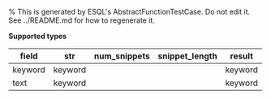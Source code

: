 % This is generated by ESQL's AbstractFunctionTestCase. Do not edit it. See ../README.md for how to regenerate it.

**Supported types**

| field | str | num_snippets | snippet_length | result |
| --- | --- | --- | --- | --- |
| keyword | keyword | | | keyword |
| text | keyword | | | keyword |

